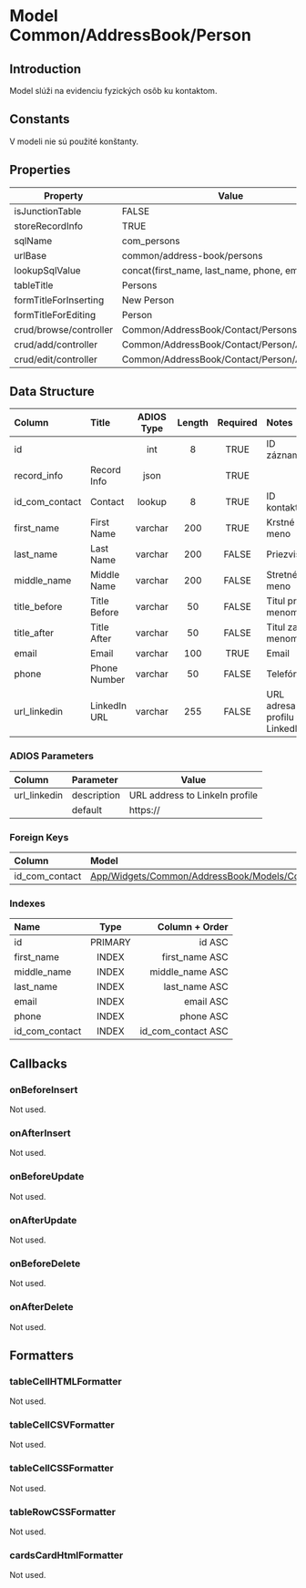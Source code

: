 # Model Common/AddressBook/Person

## Introduction
Model slúži na evidenciu fyzických osôb ku kontaktom.

## Constants
V modeli nie sú použité konštanty.

## Properties
| Property               | Value                                       |
| ---------------------- | ------------------------------------------- |
| isJunctionTable        | FALSE                                       |
| storeRecordInfo        | TRUE                                        |
| sqlName                | com_persons                                 |
| urlBase                | common/address-book/persons                 |
| lookupSqlValue         | concat(first_name, last_name, phone, email) |
| tableTitle             | Persons                                     |
| formTitleForInserting  | New Person                                  |
| formTitleForEditing    | Person                                      |
| crud/browse/controller | Common/AddressBook/Contact/Persons          |
| crud/add/controller    | Common/AddressBook/Contact/Person/AddOrEdit |
| crud/edit/controller   | Common/AddressBook/Contact/Person/AddOrEdit |

## Data Structure
| Column         | Title        | ADIOS Type | Length | Required | Notes                          |
| :------------- | :----------- | :--------: | :----: | :------: | :----------------------------- |
| id             |              |    int     |   8    |   TRUE   | ID záznamu                     |
| record_info    | Record Info  |    json    |        |   TRUE   |                                |
| id_com_contact | Contact      |   lookup   |   8    |   TRUE   | ID kontaktu                    |
| first_name     | First Name   |  varchar   |  200   |   TRUE   | Krstné meno                    |
| last_name      | Last Name    |  varchar   |  200   |  FALSE   | Priezvisko                     |
| middle_name    | Middle Name  |  varchar   |  200   |  FALSE   | Stretné meno                   |
| title_before   | Title Before |  varchar   |   50   |  FALSE   | Titul pred menom               |
| title_after    | Title After  |  varchar   |   50   |  FALSE   | Titul za menom                 |
| email          | Email        |  varchar   |  100   |   TRUE   | Email                          |
| phone          | Phone Number |  varchar   |   50   |  FALSE   | Telefón                        |
| url_linkedin   | LinkedIn URL |  varchar   |  255   |  FALSE   | URL adresa profilu na LinkedIn |

### ADIOS Parameters
| Column       | Parameter   | Value                          |
| :----------- | :---------- | ------------------------------ |
| url_linkedin | description | URL address to LinkeIn profile |
|              | default     | https://                       |

### Foreign Keys
| Column         | Model                                                         | Relation | OnUpdate | OnDelete |
| :------------- | :------------------------------------------------------------ | :------: | -------- | -------- |
| id_com_contact | [App/Widgets/Common/AddressBook/Models/Contact](./Contact.md) |   1:N    | Cascade  | Cascade  |

### Indexes
| Name           |  Type   |     Column + Order |
| :------------- | :-----: | -----------------: |
| id             | PRIMARY |             id ASC |
| first_name     |  INDEX  |     first_name ASC |
| middle_name    |  INDEX  |    middle_name ASC |
| last_name      |  INDEX  |      last_name ASC |
| email          |  INDEX  |          email ASC |
| phone          |  INDEX  |          phone ASC |
| id_com_contact |  INDEX  | id_com_contact ASC |

## Callbacks

### onBeforeInsert
Not used.
### onAfterInsert
Not used.

### onBeforeUpdate
Not used.
### onAfterUpdate
Not used.

### onBeforeDelete
Not used.

### onAfterDelete
Not used.

## Formatters

### tableCellHTMLFormatter

Not used.

### tableCellCSVFormatter
Not used.

### tableCellCSSFormatter
Not used.

### tableRowCSSFormatter
Not used.

### cardsCardHtmlFormatter
Not used.
